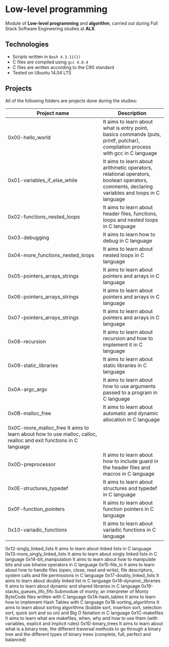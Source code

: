 # Low-level programming

Module of **Low-level programming** and **algorithm**, carried out during Full
Stack Software Engineering studies at **ALX**.

## Technologies

* Scripts written in `Bash 4.3.11(1)`
* C files are compiled using `gcc 4.8.4`
* C files are written according to the C90 standard
* Tested on Ubuntu 14.04 LTS

## Projects

All of the following folders are projects done during the studies:

| Project name |	Description |
| ------------ | -------------- |
| 0x00-hello_world	| It aims to learn about what is entry point, basics commands (puts, printf, putchar), compilation process with gcc in C language |
| 0x01-variables_if_else_while	| It aims to learn about arithmetic operators, relational operators, boolean operators, comments, declaring variables and loops in C language |
| 0x02-functions_nested_loops	| It aims to learn about header files, functions, loops and nested loops in C language |
| 0x03-debugging	| It aims to learn how to debug in C language |
| 0x04-more_functions_nested_loops	| It aims to learn about nested loops in C language |
| 0x05-pointers_arrays_strings	| It aims to learn about pointers and arrays in C language |
| 0x06-pointers_arrays_strings	| It aims to learn about pointers and arrays in C language |
| 0x07-pointers_arrays_strings	| It aims to learn about pointers and arrays in C language |
| 0x08-recursion	| It aims to learn about recursion and how to implement it in C language |
| 0x09-static_libraries | It aims to learn about static libraries in C language |
| 0x0A-argc_argv	| It aims to learn about how to use arguments passed to a program in C language |
| 0x0B-malloc_free	| It aims to learn about automatic and dynamic allocation in C language |
| 0x0C-more_malloc_free	It aims to learn about how to use malloc, calloc, realloc and exit functions in C language |
| 0x0D-preprocessor	| It aims to learn about how to include guard in the header files and macros in C language |
| 0x0E-structures_typedef	| It aims to learn about structures and typedef in C language |
| 0x0F-function_pointers	| It aims to learn about function pointers in C language |
| 0x10-variadic_functions	| It aims to learn about variadic functions in C language|
0x12-singly_linked_lists	It aims to learn about linked lists in C language
0x13-more_singly_linked_lists	It aims to learn about singly linked lists in C language
0x14-bit_manipulation	It aims to learn about how to manipulate bits and use bitwise operators in C language
0x15-file_io	It aims to learn about how to handle files (open, close, read and write), file descriptors, system calls and file permissions in C language
0x17-doubly_linked_lists	It aims to learn about doubly linked list in C language
0x18-dynamic_libraries	It aims to learn about dynamic and shared libraries in C language
0x19-stacks_queues_lifo_fifo	Submodule of monty, an interpreter of Monty ByteCode files written with C language
0x1A-hash_tables	It aims to learn how to implement Hash Tables with C language
0x1B-sorting_algorithms	It aims to learn about sorting algorithms (bubble sort, insertion sort, selection sort, quick sort and so on) and Big O Notation in C language
0x1C-makefiles	It aims to learn what are makefiles, when, why and how to use them (with variables, explicit and implicit rules)
0x1D-binary_trees	It aims to learn about what is a binary tree, the different traversal methods to go through a binary tree and the different types of binary trees (complete, full, perfect and balanced)
